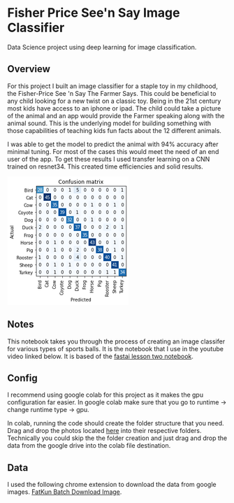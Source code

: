 # Fisher Price See'n Say Image Classifier

Data Science project using deep learning for image classification.

## Overview 

For this project I built an image classifier for a staple toy in my childhood, the Fisher-Price See 'n Say The Farmer Says. This could be beneficial to any child looking for a new twist on a classic toy. Being in the 21st century most kids have access to an iphone or ipad. The child could take a picture of the animal and an app would provide the Farmer speaking along with the animal sound. This is the underlying model for building something with those capabilities of teaching kids fun facts about the 12 different animals. 

I was able to get the model to predict the animal with 94% accuracy after minimal tuning. For most of the cases this would meet the need of an end user of the app. To get these results I used transfer learning on a CNN trained on resnet34. This created time efficiencies and solid results.

![](https://github.com/seblobubbleman/See-n-Say-Image-Classifier/blob/master/Matrix%20Image%20Classifier%20.png)

## Notes

This notebook takes you through the process of creating an image classifer for various types of sports balls. It is the notebook that I use in the youtube video linked below. It is based of the 
[fastai lesson two notebook](https://github.com/fastai/course-v3/blob/master/nbs/dl1/lesson2-download.ipynb).

## Config

I recommend using google colab for this project as it makes the gpu configuration far easier. In google colab make sure that you go to runtime -> change runtime type -> gpu.

In colab, running the code should create the folder structure that you need. Drag and drop the photos located 
[here](https://drive.google.com/drive/folders/17-hpsdxjwhQ-BtMxBN4-6Pz2vXakeZ2n) 
into their respective folders. Technically you could skip the the folder creation and just drag and drop the data from the google drive into the colab file destination.

## Data
I used the following chrome extension to download the data from google images. 
[FatKun Batch Download Image](https://chrome.google.com/webstore/detail/fatkun-batch-download-ima/nnjjahlikiabnchcpehcpkdeckfgnohf?hl=en). 
